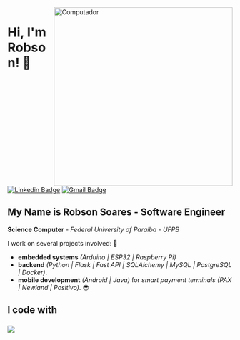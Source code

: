 <img src= "https://raw.githubusercontent.com/MicaelliMedeiros/micaellimedeiros/master/image/computer-illustration.png" min-width="400px" max-width="400px" width="400px" align="right" alt="Computador ">

<h1> Hi, I'm Robson! 👋 </h1>

[![Linkedin Badge](https://img.shields.io/badge/-LinkedIn-6633cc?style=flat-square&logo=Linkedin&logoColor=white&link=https://www.linkedin.com/in/robsonlimadeveloper/)](https://www.linkedin.com/in/robsonlimadeveloper/)
[![Gmail Badge](https://img.shields.io/badge/-Gmail-6633cc?style=flat-square&logo=Gmail&logoColor=white&link=mailto:robsonlimadeveloper@gmail.com)](mailto:robsonlimadeveloper@gmail.com)

## My Name is Robson Soares - **Software Engineer** 

**Science Computer** - _Federal University of Paraíba - UFPB_

I work on several projects involved: 🚀
- **embedded systems** _(Arduino | ESP32 | Raspberry Pi)_
- **backend** _(Python | Flask | Fast API | SQLAlchemy | MySQL | PostgreSQL | Docker)_.
- **mobile development** _(Android | Java)_ for _smart payment terminals (PAX | Newland | Positivo)_. 😎

###

<h2 align="left">I code with</h2>

###

<p align="left">
  <a href="https://skillicons.dev">
    <img src="https://skillicons.dev/icons?i=python,flask,fastapi,mysql,postgres,sqlite,git,docker,java,cpp,vscode,arduino" />
  </a>
</p>
